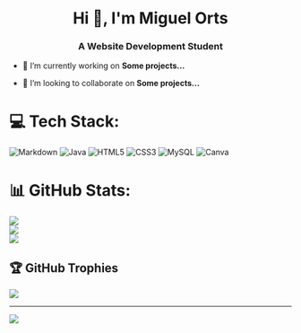 <h1 align="center">Hi 👋, I'm Miguel Orts</h1>
<h3 align="center">A Website Development Student</h3>

- 🔭 I’m currently working on **Some projects...**

- 👯 I’m looking to collaborate on **Some projects...**

# 💻 Tech Stack:
![Markdown](https://img.shields.io/badge/markdown-%23000000.svg?style=for-the-badge&logo=markdown&logoColor=white) ![Java](https://img.shields.io/badge/java-%23ED8B00.svg?style=for-the-badge&logo=java&logoColor=white) ![HTML5](https://img.shields.io/badge/html5-%23E34F26.svg?style=for-the-badge&logo=html5&logoColor=white) ![CSS3](https://img.shields.io/badge/css3-%231572B6.svg?style=for-the-badge&logo=css3&logoColor=white) ![MySQL](https://img.shields.io/badge/mysql-%2300f.svg?style=for-the-badge&logo=mysql&logoColor=white) ![Canva](https://img.shields.io/badge/Canva-%2300C4CC.svg?style=for-the-badge&logo=Canva&logoColor=white)
# 📊 GitHub Stats:
![](https://github-readme-stats.vercel.app/api?username=MiguelOrtsB&theme=nightowl&hide_border=false&include_all_commits=true&count_private=true)<br/>
![](https://github-readme-streak-stats.herokuapp.com/?user=MiguelOrtsB&theme=nightowl&hide_border=false)<br/>
![](https://github-readme-stats.vercel.app/api/top-langs/?username=MiguelOrtsB&theme=nightowl&hide_border=false&include_all_commits=true&count_private=true&layout=compact)

## 🏆 GitHub Trophies
![](https://github-profile-trophy.vercel.app/?username=MiguelOrtsB&theme=matrix&no-frame=false&no-bg=true&margin-w=4)

---
[![](https://visitcount.itsvg.in/api?id=MiguelOrtsB&icon=0&color=0)](https://visitcount.itsvg.in)

<!-- Proudly created with GPRM ( https://gprm.itsvg.in ) -->
